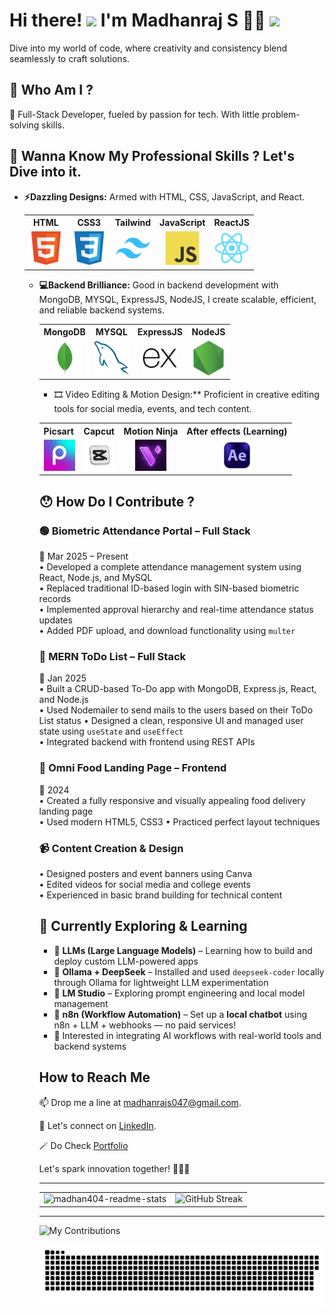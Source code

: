 # Hi there! <img src="https://media.giphy.com/media/hvRJCLFzcasrR4ia7z/giphy.gif" width="25px"> I'm Madhanraj S 🚀✨ ![](https://komarev.com/ghpvc/?username=madhan404&color=1f6feb&style=flat-square)

Dive into my world of code, where creativity and consistency blend seamlessly to craft solutions.

## 🫣 Who Am I ?

🚀 Full-Stack Developer, fueled by passion for tech. With little problem-solving skills.

## 💼 Wanna Know My Professional Skills ? Let's Dive into it.

  - **⚡Dazzling Designs:** Armed with HTML, CSS, JavaScript, and React.
    
    <table style="width: 100%; table-layout: fixed;">
      <tr align="center">
        <th>HTML</th>
        <th>CSS3</th>
        <th>Tailwind</th>
        <th>JavaScript</th>
        <th>ReactJS</th>
      </tr>
      <tr align="center">
        <td><img src="https://github.com/devicons/devicon/blob/master/icons/html5/html5-original.svg" title="HTML" alt="HTML Madhanraj S" height="55" width="55";/></td>
        <td><img src="https://github.com/devicons/devicon/blob/master/icons/css3/css3-original.svg" title="CSS" alt="CSS Madhanraj S" height="55" width="55";/></td>
</td>
        <td><img src="https://github.com/devicons/devicon/blob/master/icons/tailwindcss/tailwindcss-original.svg" title="Tailwind" alt="Tailwind Madhanraj S" height="55" width="55";/></td>
        <td><img src="https://github.com/devicons/devicon/blob/master/icons/javascript/javascript-original.svg" title="JavaScript" alt="JavaScript Madhanraj S" height="55" width="55";/></td>
        <td><img src="https://github.com/devicons/devicon/blob/master/icons/react/react-original.svg" title="ReactJS" alt="ReactJS Madhanraj S" height="55" width="55";/></td>
        </tr>
     </table>

  - **💻Backend Brilliance:** Good in backend development with MongoDB, MYSQL, ExpressJS, NodeJS, I create scalable, efficient, and reliable backend systems.

    <table style="width: 100%; table-layout: fixed;">
      <tr align="center">
        <th>MongoDB</th>
        <th>MYSQL</th>
        <th>ExpressJS</th>
        <th>NodeJS</th>
      </tr>
      <tr align="center">
        <td><img src="https://github.com/devicons/devicon/blob/master/icons/mongodb/mongodb-original.svg" title="MongoDB" alt="MongoDB Madhanraj S" width="55" height="55"/></td>
        <td><img src="https://github.com/devicons/devicon/blob/master/icons/mysql/mysql-original.svg" title="Mysql" alt="Mysql Madhanraj S" width="55" height="55"/></td>
        <td><img src="https://github.com/devicons/devicon/blob/master/icons/express/express-original.svg" title="ExpressJS" alt="ExpressJS Madhanraj S" width="55" height="55"/></td>
        <td><img src="https://github.com/devicons/devicon/blob/master/icons/nodejs/nodejs-original.svg" title="NodeJS" alt="NodeJS Madhanraj S" width="55" height="55"/></td>
      </tr>
    </table>


    - 🎞️ Video Editing & Motion Design:** Proficient in creative editing tools for social media, events, and tech content.
    <table style = "width:100%; , table-layout: fixed;>
    <tr align="center">
    <th>Picsart</th>
    <th>Capcut</th>
    <th>Motion Ninja</th>
    <th>After effects (Learning) </th>
    </tr>
    <tr align="center">
    <td><img src="https://raw.githubusercontent.com/madhan404/madhan404/main/assets/pple.png" title="Picsart" alt="Picsart" height="50" /></td>
    <td><img src="https://raw.githubusercontent.com/madhan404/madhan404/main/assets/capcut.png" title="CapCut" alt="CapCut" height="50" /></td>
    <td><img src="https://raw.githubusercontent.com/madhan404/madhan404/main/assets/motion%20ninja.png" title="Motion Ninja" alt="Motion Ninja" height="50" /></td>
    <td><img src="https://raw.githubusercontent.com/madhan404/madhan404/main/assets/after%20effects.png" title="After Effects" alt="After Effects" height="50" /></td>
  </tr>
    </table>
    



## 😯 How Do I Contribute ?

### 🟢 Biometric Attendance Portal – Full Stack 
📅 Mar 2025 – Present  
• Developed a complete attendance management system using React, Node.js, and MySQL  
• Replaced traditional ID-based login with SIN-based biometric records  
• Implemented approval hierarchy and real-time attendance status updates  
• Added PDF upload, and download functionality using `multer`  

### 📝 MERN ToDo List – Full Stack  
📅 Jan 2025  
• Built a CRUD-based To-Do app with MongoDB, Express.js, React, and Node.js  
• Used Nodemailer to send mails to the users based on their ToDo List status 
• Designed a clean, responsive UI and managed user state using `useState` and `useEffect`  
• Integrated backend with frontend using REST APIs  

### 🍔 Omni Food Landing Page – Frontend  
📅 2024  
• Created a fully responsive and visually appealing food delivery landing page  
• Used modern HTML5, CSS3
• Practiced perfect layout techniques

### 📹 Content Creation & Design  
• Designed posters and event banners using Canva  
• Edited videos for social media and college events  
• Experienced in basic brand building for technical content


## 🌱 Currently Exploring & Learning

- 🤖 **LLMs (Large Language Models)** – Learning how to build and deploy custom LLM-powered apps  
- 🔧 **Ollama + DeepSeek** – Installed and used `deepseek-coder` locally through Ollama for lightweight LLM experimentation  
- 🧠 **LM Studio** – Exploring prompt engineering and local model management  
- 🧩 **n8n (Workflow Automation)** – Set up a **local chatbot** using n8n + LLM + webhooks — no paid services!  
- 📡 Interested in integrating AI workflows with real-world tools and backend systems


## How to Reach Me

📫 Drop me a line at madhanrajs047@gmail.com.

🔮 Let's connect on [LinkedIn](https://www.linkedin.com/in/madhanraj-s-35430a284).

🪄 Do Check [Portfolio](https://portfolio-contact-4ca82.web.app/)

Let's spark innovation together! 🧙‍♂️✨

---

<table>
  <tr>
    <td style="border: none;">
      <img src="https://github-readme-stats.vercel.app/api?username=madhan404&show_icons=true&theme=github_dark" alt="madhan404-readme-stats" />
    </td>
    <td style="border: none;">
      <img src="https://streak-stats.demolab.com?user=madhan404&theme=github-dark-blue" alt="GitHub Streak" />
    </td>
  </tr>
</table>

---

![My Contributions](https://github-readme-activity-graph.vercel.app/graph?username=madhan404&bg_color=0d1117&color=58a6ff&line=1f6feb&point=ffffff&area=true&hide_border=false)

<p align="center">
 <img width="1000" src="assets/github-snake.svg" alt="snake"/>
</p>
